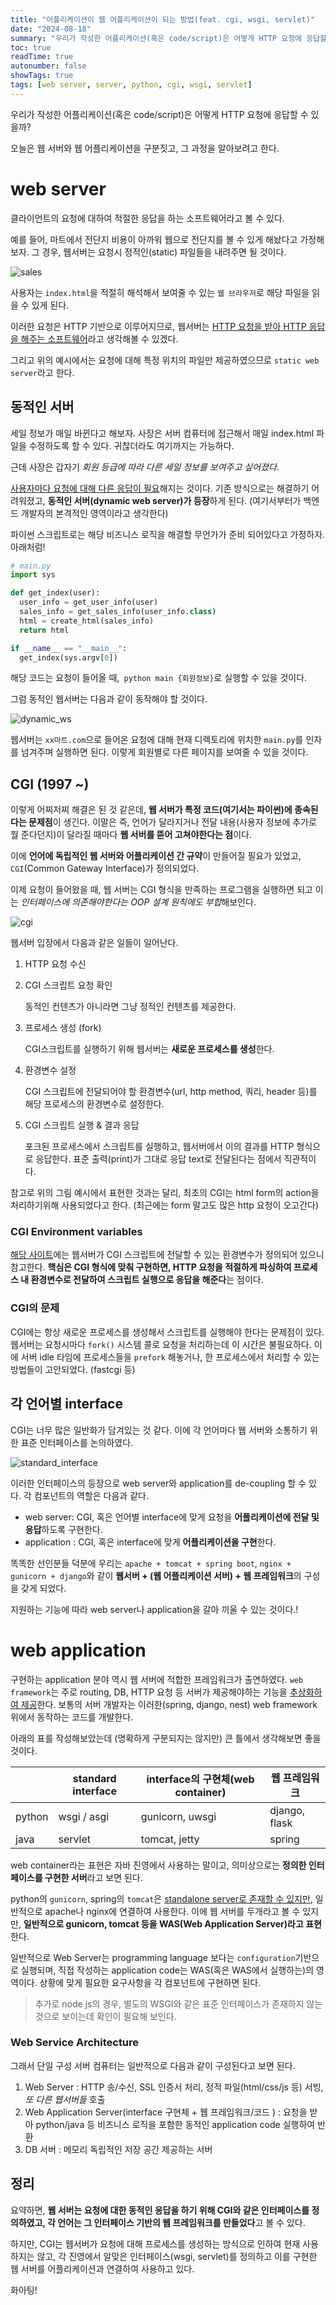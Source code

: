 ```yaml
---
title: "어플리케이션이 웹 어플리케이션이 되는 방법(feat. cgi, wsgi, servlet)"
date: "2024-08-18"
summary: "우리가 작성한 어플리케이션(혹은 code/script)은 어떻게 HTTP 요청에 응답할 수 있을까?"
toc: true
readTime: true
autonumber: false
showTags: true
tags: [web server, server, python, cgi, wsgi, servlet]
---
```


우리가 작성한 어플리케이션(혹은 code/script)은 어떻게 HTTP 요청에 응답할 수 있을까?

오늘은 웹 서버와 웹 어플리케이션을 구분짓고, 그 과정을 알아보려고 한다.

# web server

클라이언트의 요청에 대하여 적절한 응답을 하는 소프트웨어라고 볼 수 있다.

예를 들어, 마트에서 전단지 비용이 아까워 웹으로 전단지를 볼 수 있게 해놨다고 가정해보자. 그 경우, 웹서버는 요청시 정적인(static) 파일들을 내려주면 될 것이다.

![sales](sales.png)

사용자는 `index.html`을 적절히 해석해서 보여줄 수 있는 `웹 브라우저`로 해당 파일을 읽을 수 있게 된다.

이러한 요청은 HTTP 기반으로 이루어지므로, 웹서버는 <u>HTTP 요청을 받아 HTTP 응답을 해주는 소프트웨어</u>라고 생각해볼 수 있겠다.

그리고 위의 예시에서는 요청에 대해 특정 위치의 파일만 제공하였으므로 `static web server`라고 한다.

## 동적인 서버

세일 정보가 매일 바뀐다고 해보자. 사장은 서버 컴퓨터에 접근해서 매일 index.html 파일을 수정하도록 할 수 있다. 귀찮더라도 여기까지는 가능하다.

근데 사장은 갑자기 *회원 등급에 따라 다른 세일 정보를 보여주고 싶어졌다*.

<u>사용자마다 요청에 대해 다른 응답이 필요</u>해지는 것이다. 기존 방식으로는 해결하기 어려워졌고, **동적인 서버(dynamic web server)가 등장**하게 된다. (여기서부터가 백엔드 개발자의 본격적인 영역이라고 생각한다)

파이썬 스크립트로는 해당 비즈니스 로직을 해결할 무언가가 준비 되어있다고 가정하자. 아래처럼!

```python
# main.py
import sys

def get_index(user):
  user_info = get_user_info(user)
  sales_info = get_sales_info(user_info.class)
  html = create_html(sales_info)
  return html

if __name__ == "__main__":
  get_index(sys.argv[0])
```

해당 코드는 요청이 들어올 때,` python main {회원정보}`로 실행할 수 있을 것이다.

그럼 동적인 웹서버는 다음과 같이 동작해야 할 것이다.

![dynamic_ws](dynamic_ws.png)

웹서버는 `xx마트.com`으로 들어온 요청에 대해 현재 디렉토리에 위치한 `main.py`를 인자를 넘겨주며 실행하면 된다. 이렇게 회원별로 다른 페이지를 보여줄 수 있을 것이다.

## CGI (1997 ~)

이렇게 어찌저찌 해결은 된 것 같은데, **웹 서버가 특정 코드(여기서는 파이썬)에 종속된다는 문제점**이 생긴다. 이말은 즉, 언어가 달라지거나 전달 내용(사용자 정보에 추가로 뭘 준다던지)이 달라질 때마다 **웹 서버를 뜯어 고쳐야한다는 점**이다.

이에 **언어에 독립적인 웹 서버와 어플리케이션 간 규약**이 만들어질 필요가 있었고, `CGI`(Common Gateway Interface)가 정의되었다.

이제 요청이 들어왔을 때, 웹 서버는 CGI 형식을 만족하는 프로그램을 실행하면 되고 이는 *인터페이스에 의존해야한다는 OOP 설계 원칙에도 부합*해보인다.

![cgi](cgi.png)

웹서버 입장에서 다음과 같은 일들이 일어난다.

1. HTTP 요청 수신

2. CGI 스크립트 요청 확인

   동적인 컨텐츠가 아니라면 그냥 정적인 컨텐츠를 제공한다.

3. 프로세스 생성 (fork) 

   CGI스크립트를 실행하기 위해 웹서버는 **새로운 프로세스를 생성**한다. 

4. 환경변수 설정

   CGI 스크립트에 전달되어야 할 환경변수(url, http method, 쿼리, header 등)를 해당 프로세스의 환경변수로 설정한다.

5. CGI 스크립트 실행 & 결과 응답

   포크된 프로세스에서 스크립트를 실행하고, 웹서버에서 이의 결과를 HTTP 형식으로 응답한다. 표준 출력(print)가 그대로 응답 text로 전달된다는 점에서 직관적이다.

참고로 위의 그림 예시에서 표현한 것과는 달리, 최초의 CGI는 html form의 action을 처리하기위해 사용되었다고 한다. (최근에는 form 말고도 많은 http 요청이 오고간다)

### CGI Environment variables

[해당 사이트](https://www6.uniovi.es/~antonio/ncsa_httpd/cgi/env.html)에는 웹서버가 CGI 스크립트에 전달할 수 있는 환경변수가 정의되어 있으니 참고한다. **핵심은 CGI 형식에 맞춰 구현하면, HTTP 요청을 적절하게 파싱하여 프로세스 내 환경변수로 전달하여 스크립트 실행으로 응답을 해준다**는 점이다.

### CGI의 문제

CGI에는 항상 새로운 프로세스를 생성해서 스크립트를 실행해야 한다는 문제점이 있다. 웹서버는 요청시마다 `fork()` 시스템 콜로 요청을 처리하는데 이 시간은 불필요하다. 이에 서버 idle 타임에 프로세스들을 `prefork` 해놓거나, 한 프로세스에서 처리할 수 있는 방법들이 고안되었다. (fastcgi 등)

## 각 언어별 interface

CGI는 너무 많은 일반화가 담겨있는 것 같다. 이에 각 언어마다 웹 서버와 소통하기 위한 표준 인터페이스를 논의하였다.

![standard_interface](standard_interface.png)

이러한 인터페이스의 등장으로 web server와 application를 de-coupling 할 수 있다. 각 컴포넌트의 역할은 다음과 같다.

- web server: CGI, 혹은 언어별 interface에 맞게 요청을 **어플리케이션에 전달 및 응답**하도록 구현한다.
- application : CGI, 혹은 interface에 맞게 **어플리케이션을 구현**한다.

똑똑한 선인분들 덕분에 우리는 `apache + tomcat + spring boot`, `nginx + gunicorn + django`와 같이 **웹서버 + (웹 어플리케이션 서버) + 웹 프레임워크**의 구성을 갖게 되었다. 

지원하는 기능에 따라 web server나 application을 갈아 끼울 수 있는 것이다.!

# web application

구현하는 application 분야 역시 웹 서버에 적합한 프레임워크가 출연하였다. `web framework`는 주로 routing, DB, HTTP 요청 등 서버가 제공해야하는 기능을 <u>추상화하여 제공</u>한다. 보통의 서버 개발자는 이러한(spring, django, nest) web framework 위에서 동작하는 코드를 개발한다.

아래의 표를 작성해보았는데 (명확하게 구분되지는 않지만) 큰 틀에서 생각해보면 좋을 것이다.

|        | standard interface | interface의 구현체(web container) | 웹 프레임워크 |
| ------ | ------------------ | --------------------------------- | ------------- |
| python | wsgi / asgi        | gunicorn, uwsgi                   | django, flask |
| java   | servlet            | tomcat, jetty                     | spring        |

web container라는 표현은 자바 진영에서 사용하는 말이고, 의미상으로는 **정의한 인터페이스를 구현한 서버**라고 보면 된다.

python의 `gunicorn`, spring의 `tomcat`은 <u>standalone server로 존재할 수 있지만</u>, 일반적으로 apache나 nginx에 연결하여 사용한다. 이에 웹 서버를 두개라고 볼 수 있지만, **일반적으로 gunicorn, tomcat 등을 WAS(Web Application Server)라고 표현**한다. 

일반적으로 Web Server는 programming language 보다는 `configuration`기반으로 실행되며, 직접 작성하는 application code는 WAS(혹은 WAS에서 실행하는)의 영역이다. 상황에 맞게 필요한 요구사항을 각 컴포넌트에 구현하면 된다.

> 추가로 node js의 경우, 별도의 WSGI와 같은 표준 인터페이스가 존재하지 않는 것으로 보이는데 확인이 필요해 보인다.

### Web Service Architecture

그래서 단일 구성 서버 컴퓨터는 일반적으로 다음과 같이 구성된다고 보면 된다.

1. Web Server : HTTP 송/수신, SSL 인증서 처리, 정적 파일(html/css/js 등) 서빙, *또 다른 웹서버들* 호출
2. Web Application Server(interface 구현체 + 웹 프레임워크/코드 ) : 요청을 받아 python/java 등 비즈니스 로직을 포함한 동적인 application code 실행하여 반환
3. DB 서버 : 메모리 독립적인 저장 공간 제공하는 서버

## 정리

요약하면, **웹 서버는 요청에 대한 동적인 응답을 하기 위해 CGI와 같은 인터페이스를 정의하였고, 각 언어는 그 인터페이스 기반의 웹 프레임워크를 만들었다**고 볼 수 있다.

하지만, CGI는 웹서버가 요청에 대해 프로세스를 생성하는 방식으로 인하여 현재 사용하지는 않고, 각 진영에서 알맞은 인터페이스(wsgi, servlet)를 정의하고 이를 구현한 웹 서버를 어플리케이션과 연결하여 사용하고 있다.



화아팅!